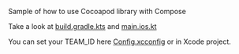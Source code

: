 Sample of how to use Cocoapod library with Compose

Take a look at [build.gradle.kts](shared%2Fbuild.gradle.kts) and [main.ios.kt](shared%2Fsrc%2FiosMain%2Fkotlin%2Fmain.ios.kt)

You can set your TEAM_ID here [Config.xcconfig](iosApp%2FConfiguration%2FConfig.xcconfig) or in Xcode project.

